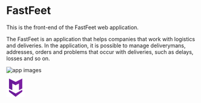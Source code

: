 # FastFeet

This is the front-end of the FastFeet web application.

The FastFeet is an application that helps companies that work with logistics and deliveries. In the application, it is possible to manage deliverymans, addresses, orders and problems that occur with deliveries, such as delays, losses and so on.

![app images](https://gustavomaciel.me/wp-content/uploads/2020/05/Screen-Shot-2020-05-26-at-12.01.19.png "Login Page")


![alt text](https://github.com/adam-p/markdown-here/raw/master/src/common/images/icon48.png "Logo Title Text 1")

